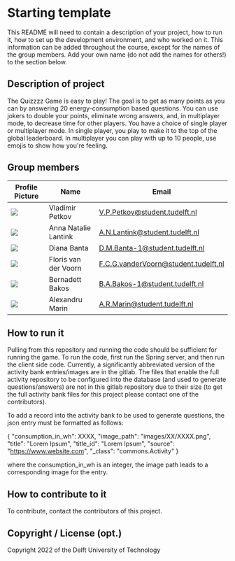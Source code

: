 # Starting template

This README will need to contain a description of your project, how to run it, how to set up the development environment, and who worked on it.
This information can be added throughout the course, except for the names of the group members.
Add your own name (do not add the names for others!) to the section below.

## Description of project

The Quizzzz Game is easy to play! The goal is to get as many points as you can by answering 20 energy-consumption based questions. You can use jokers to double your points, eliminate wrong answers, and, in multiplayer mode, to decrease time for other players. You have a choice of single player or multiplayer mode. In single player, you play to make it to the top of the global leaderboard. In multiplayer you can play with up to 10 people, use emojis to show how you're feeling.

## Group members

| Profile Picture | Name | Email |
|---|---|---|
| ![](https://eu.ui-avatars.com/api/?name=OOPP&length=4&size=50&color=DDD&background=777&font-size=0.325) | Vladimir Petkov | V.P.Petkov@student.tudelft.nl |
| ![](https://eu.ui-avatars.com/api/?name=OOPP&length=4&size=50&color=DDD&background=777&font-size=0.325) | Anna Natalie Lantink | A.N.Lantink@student.tudelft.nl |
| ![](https://eu.ui-avatars.com/api/?name=OOPP&length=4&size=50&color=DDD&background=777&font-size=0.325) | Diana Banta | D.M.Banta-1@student.tudelft.nl |
| ![](https://eu.ui-avatars.com/api/?name=OOPP&length=4&size=50&color=DDD&background=777&font-size=0.325) | Floris van der Voorn | F.C.G.vanderVoorn@student.tudelft.nl |
| ![](https://eu.ui-avatars.com/api/?name=OOPP&length=4&size=50&color=DDD&background=777&font-size=0.325) | Bernadett Bakos | B.A.Bakos-1@student.tudelft.nl |
| ![](https://eu.ui-avatars.com/api/?name=OOPP&length=4&size=50&color=DDD&background=777&font-size=0.325) | Alexandru Marin | A.R.Marin@student.tudelft.nl |

## How to run it

Pulling from this repository and running the code should be sufficient for running the game. To run the code, first run the Spring server, and then run the client side code. Currently, a significantly abbreviated version of the activity bank entries/images are in the gitlab. The files that enable the full activity repository to be configured into the database (and used to generate questions/answers) are not in this gitlab repository due to their size (to get the full activity bank files for this project please contact one of the contributors).

To add a record into the activity bank to be used to generate questions, the json entry must be formatted as follows:

{
    "consumption_in_wh": XXXX,
    "image_path": "images/XX/XXXX.png",
    "title": "Lorem Ipsum",
    "title_id": "Lorem Ipsum",
    "source": "https://www.website.com",
    "_class": "commons.Activity"
}

where the consumption_in_wh is an integer, the image path leads to a corresponding image for the entry.

## How to contribute to it

To contribute, contact the contributors of this project.

## Copyright / License (opt.)

Copyright 2022 of the Delft University of Technology